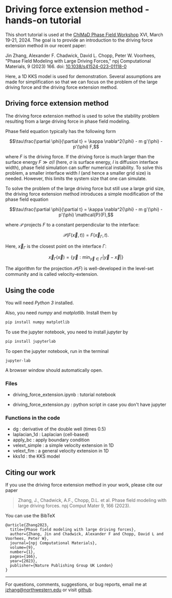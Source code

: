 # Driving force extension method - hands-on tutorial

This short tutorial is used at the [ChiMaD Phase Field Workshop](https://github.com/usnistgov/pfhub/wiki#Workshops) XVI, March 19-21, 2024. The goal is to provide an introduction to the driving force extension method in our recent paper:

Jin Zhang, Alexander F. Chadwick, David L. Chopp, Peter W. Voorhees, "Phase Field Modeling with Large Driving Forces," npj Computational Materials, 9 (2023) 166. doi: [10.1038/s41524-023-01118-0](https://doi.org/10.1038/s41524-023-01118-0)

Here, a 1D KKS model is used for demonstration. Several assumptions are made for simplification so that we can focus on the problem of the large driving force and the driving force extension method.

## Driving force extension method

The driving force extension method is used to solve the stability problem resulting from a large driving force in phase field modeling. 

Phase field equation typically has the following form
```math
\tau\frac{\partial \phi}{\partial t} = \kappa \nabla^2{\phi} - m g'(\phi) - p'(\phi) F,
```
where $F$ is the driving force. If the driving force is much larger than the surface energy $F \gg \sigma/l$ (here, $\sigma$ is surface energy, $l$ is diffusion interface width), phase field simulation can suffer numerical instability. To solve this problem, a smaller interface width $l$ (and hence a smaller grid size) is needed. However, this limits the system size that one can simulate.

To solve the problem of the large driving force but still use a large grid size, the driving force extension method introduces a simple modification of the phase field equation
```math
\tau\frac{\partial \phi}{\partial t} = \kappa \nabla^2{\phi} - m g'(\phi) - p'(\phi) \mathcal{P}(F),
```
where $\mathcal{P}$ projects $F$ to a constant perpendicular to the interface:
```math
\mathcal{P}(F(\vec{x}, t)) = F(\vec{x}_\Gamma, t).
```
Here, $\vec{x}_\Gamma$ is the closest point on the interface $\Gamma$:
```math
\vec{x}_\Gamma(\vec{x}) = \{\vec{y} : \min_{\vec{y}\in \Gamma} |{\vec{y}-\vec{x}}|\}
```

The algorithm for the projection $\mathcal{P}(F)$ is well-developed in the level-set community and is called velocity-extension.

## Using the code

You will need *Python 3* installed. 

Also, you need *numpy* and *matplotlib*. Install them by

```bash
pip install numpy matplotlib
```

To use the jupyter notebook, you need to install *jupyter* by
```bash
pip install jupyterlab
```

To open the jupyter notebook, run in the terminal

```bath
jupyter-lab
```

A browser window should automatically open.

### Files

- driving_force_extension.ipynb : tutorial notebook

- driving_force_extension.py : python script in case you don't have jupyter


### Functions in the code

- dg : derivative of the double well (times 0.5)
- laplacian_1d : Laplacian (cell-based)
- apply_bc : apply boundary condition
- velext_simple : a simple velocity extension in 1D
- velext_fim : a general velocity extension in 1D
- kks1d : the KKS model

## Citing our work
If you use the driving force extension method in your work, please cite our paper

> Zhang, J., Chadwick, A.F., Chopp, D.L. et al. Phase field modeling with large driving forces. npj Comput Mater 9, 166 (2023).

You can use the BibTeX

```
@article{Zhang2023,
  title={Phase field modeling with large driving forces},
  author={Zhang, Jin and Chadwick, Alexander F and Chopp, David L and Voorhees, Peter W},
  journal={npj Computational Materials},
  volume={9},
  number={1},
  pages={166},
  year={2023},
  publisher={Nature Publishing Group UK London}
}

```

----

For questions, comments, suggestions, or bug reports, email me at [jzhang\@northwestern.edu](mailto:jzhang@northwestern.edu) or visit [github](https://github.com/jijn/dfe_tutorial).
